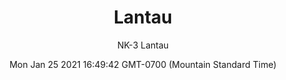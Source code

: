 ---
category: "wall_covering"
date: "Mon Jan 25 2021 16:49:42 GMT-0700 (Mountain Standard Time)"
description: "null"
designer: "Nissa Kauppila"
href: "https://www.areaenvironments.com/nissa-kauppila"
image_primary: "./img/NK_Lantau_Art.jpg"
image_secondary: "./img/NK_Lantau_Interior.jpg"
image_thumb: "./img/Nissa+Kauppila.png"
manufacturer: "Area Environments"
slug: "/manufacturers/area_environments/wall_covering/lantau"
subtitle: "NK-3 Lantau"
tags:
  - "area_environments"
  - "wall_covering"
title: "Lantau"
---